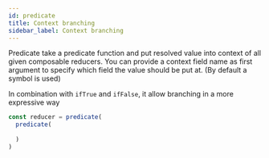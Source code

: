 ```yaml
---
id: predicate
title: Context branching
sidebar_label: Context branching
---
```


Predicate take a predicate function and put resolved value into context of all given composable reducers.
You can provide a context field name as first argument to specify which field the value should be put at. (By default a symbol is used)

In combination with `ifTrue` and `ifFalse`, it allow branching in a more expressive way

```ts
const reducer = predicate(
  predicate(
    
  )
)
```
